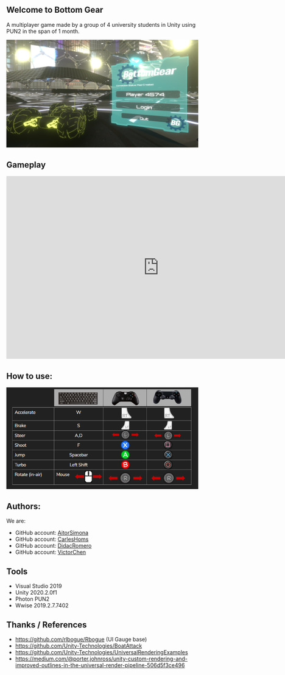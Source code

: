 ## Welcome to Bottom Gear

A multiplayer game made by a group of 4 university students in Unity using PUN2 in the span of 1 month.

![Image](docs/Welcome.png)

## Gameplay

<iframe width="800" height="480" src="https://www.youtube.com/embed/AkXQa17olLg" frameborder="0" allow="accelerometer; autoplay; clipboard-write; encrypted-media; gyroscope; picture-in-picture" allowfullscreen></iframe>

## How to use:

![Image](docs/Controls.PNG)

## Authors:

We are:

* GitHub account: [AitorSimona](https://github.com/AitorSimona)
* GitHub account: [CarlesHoms](https://github.com/ch0m5)
* GitHub account: [DidacRomero](https://github.com/DidacRomero)
* GitHub account: [VictorChen](https://github.com/Scarzard)

## Tools
- Visual Studio 2019
- Unity 2020.2.0f1
- Photon PUN2
- Wwise 2019.2.7.7402

## Thanks / References

- https://github.com/rlbogue/Rbogue (UI Gauge base)
- https://github.com/Unity-Technologies/BoatAttack 
- https://github.com/Unity-Technologies/UniversalRenderingExamples
- https://medium.com/@porter.johnross/unity-custom-rendering-and-improved-outlines-in-the-universal-render-pipeline-506d5f3ce496
